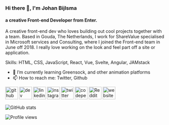 ### Hi there 👋, I'm Johan Bijlsma
#### a creative Front-end Developer from Enter.
A creative front-end dev who loves building out cool projects together with a team. Based in Gouda, The Netherlands, I work for ShareValue specialised in Microsoft services and Consulting, where I joined the Front-end team in June off 2018. I really love working on the look and feel part off a site or application. 

Skills: HTML, CSS, JavaScript, React, Vue, Svelte, Angular, JAMstack

- 🌱 I’m currently learning Greensock, and other animation platforms 
- 📫 How to reach me: Twitter, Github 


[<img src='https://cdn.jsdelivr.net/npm/simple-icons@3.0.1/icons/github.svg' alt='github' height='40'>](https://github.com/johanbijlsma)  [<img src='https://cdn.jsdelivr.net/npm/simple-icons@3.0.1/icons/dev-dot-to.svg' alt='dev' height='40'>](https://dev.to/johanbijlsma)  [<img src='https://cdn.jsdelivr.net/npm/simple-icons@3.0.1/icons/linkedin.svg' alt='linkedin' height='40'>](https://www.linkedin.com/in/johanbijlsma/)  [<img src='https://cdn.jsdelivr.net/npm/simple-icons@3.0.1/icons/instagram.svg' alt='instagram' height='40'>](https://www.instagram.com/johanbijlsma/)  [<img src='https://cdn.jsdelivr.net/npm/simple-icons@3.0.1/icons/twitter.svg' alt='twitter' height='40'>](https://twitter.com/johanbijlsma)  [<img src='https://cdn.jsdelivr.net/npm/simple-icons@3.0.1/icons/codepen.svg' alt='codepen' height='40'>](https://codepen.io/johanbijlsma)  [<img src='https://cdn.jsdelivr.net/npm/simple-icons@3.0.1/icons/reddit.svg' alt='Reddit' height='40'>](https://www.reddit.com/user/johanbijlsma)  [<img src='https://cdn.jsdelivr.net/npm/simple-icons@3.0.1/icons/icloud.svg' alt='website' height='40'>](https://johanbijlsma.nl)  

![GitHub stats](https://github-readme-stats.vercel.app/api?username=johanbijlsma&show_icons=true)  

![Profile views](https://gpvc.arturio.dev/johanbijlsma)  
